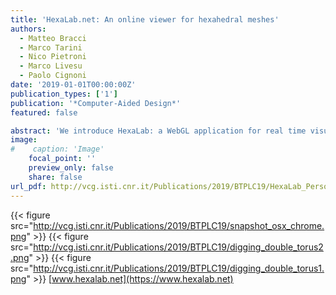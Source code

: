 ```yaml
---
title: 'HexaLab.net: An online viewer for hexahedral meshes'
authors:
  - Matteo Bracci
  - Marco Tarini
  - Nico Pietroni
  - Marco Livesu
  - Paolo Cignoni
date: '2019-01-01T00:00:00Z'
publication_types: ['1']
publication: '*Computer-Aided Design*'
featured: false

abstract: 'We introduce HexaLab: a WebGL application for real time visualization, exploration and assessment of hexahedral meshes. HexaLab can be used by simply opening www.hexalab.net. Our visualization tool targets both users and scholars. Practitioners who employ hexmeshes for Finite Element Analysis, can readily check mesh quality and assess its usability for simulation. Researchers involved in mesh generation may use HexaLab to perform a detailed analysis of the mesh structure, isolating weak points and testing new solutions to improve on the state of the art and generate high quality images. To this end, we support a wide variety of visualization and volume inspection tools. Our system offers also immediate access to a repository containing all the publicly available meshes produced with the most recent techniques for hexmesh generation. We believe HexaLab, providing a common tool for visualizing, assessing and distributing results, will push forward the recent strive for replicability in our scientific community'
image:
#    caption: 'Image'
    focal_point: ''
    preview_only: false
    share: false
url_pdf: http://vcg.isti.cnr.it/Publications/2019/BTPLC19/HexaLab_Personal.pdf
---
```

{{< figure src="http://vcg.isti.cnr.it/Publications/2019/BTPLC19/snapshot_osx_chrome.png" >}}
{{< figure src="http://vcg.isti.cnr.it/Publications/2019/BTPLC19/digging_double_torus2.png" >}}
{{< figure src="http://vcg.isti.cnr.it/Publications/2019/BTPLC19/digging_double_torus1.png" >}}
[www.hexalab.net](https://www.hexalab.net)

